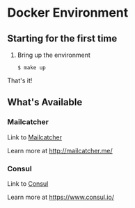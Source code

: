# Docker Environment

## Starting for the first time
1. Bring up the environment

    `$ make up`

That's it!

## What's Available

### Mailcatcher
Link to [Mailcatcher](http://mailcatcher.docker.local/)

Learn more at http://mailcatcher.me/

### Consul
Link to  [Consul](http://consul.docker.local)

Learn more at https://www.consul.io/
